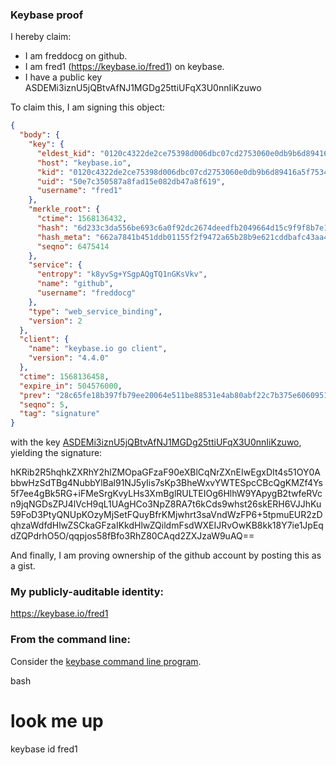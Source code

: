 ### Keybase proof

I hereby claim:

  * I am freddocg on github.
  * I am fred1 (https://keybase.io/fred1) on keybase.
  * I have a public key ASDEMi3iznU5jQBtvAfNJ1MGDg25ttiUFqX3U0nnIiKzuwo

To claim this, I am signing this object:

```json
{
  "body": {
    "key": {
      "eldest_kid": "0120c4322de2ce75398d006dbc07cd2753060e0db9b6d89416a5f75349e72222b3bb0a",
      "host": "keybase.io",
      "kid": "0120c4322de2ce75398d006dbc07cd2753060e0db9b6d89416a5f75349e72222b3bb0a",
      "uid": "50e7c350587a8fad15e082db47a8f619",
      "username": "fred1"
    },
    "merkle_root": {
      "ctime": 1568136432,
      "hash": "6d233c3da556be693c6a0f92dc2674deedfb2049664d15c9f9f8b7e18fc5347cb00dd0b93b80d145101e51bc3a6b6563fdd32f1054da923c01f953243b4f468c",
      "hash_meta": "662a7841b451ddb01155f2f9472a65b28b9e621cddbafc43aa4450768e211c40",
      "seqno": 6475414
    },
    "service": {
      "entropy": "k8yvSg+YSgpAQgTQ1nGKsVkv",
      "name": "github",
      "username": "freddocg"
    },
    "type": "web_service_binding",
    "version": 2
  },
  "client": {
    "name": "keybase.io go client",
    "version": "4.4.0"
  },
  "ctime": 1568136458,
  "expire_in": 504576000,
  "prev": "28c65fe18b397fb79ee20064e511be88531e4ab80abf22c7b375e606095150b4",
  "seqno": 5,
  "tag": "signature"
}
```

with the key [ASDEMi3iznU5jQBtvAfNJ1MGDg25ttiUFqX3U0nnIiKzuwo](https://keybase.io/fred1), yielding the signature:


hKRib2R5hqhkZXRhY2hlZMOpaGFzaF90eXBlCqNrZXnEIwEgxDIt4s51OY0AbbwHzSdTBg4NubbYlBal91NJ5yIis7sKp3BheWxvYWTESpcCBcQgKMZf4Ys5f7ee4gBk5RG+iFMeSrgKvyLHs3XmBglRULTEIOg6HlhW9YApygB2twfeRVcn9jqNGDsZPJ4lVcH9qL1UAgHCo3NpZ8RA7t6kCds9whst26skERH6VJJhKu59FoD3PtyQNUpKOzyMjSetFQuyBfrKMjwhrt3saVndWzFP6+5tpmuEUR2zDqhzaWdfdHlwZSCkaGFzaIKkdHlwZQildmFsdWXEIJRvOwKB8kk18Y7ie1JpEqdZQPdrhO5O/qqpjos58fBfo3RhZ80CAqd2ZXJzaW9uAQ==



And finally, I am proving ownership of the github account by posting this as a gist.

### My publicly-auditable identity:

https://keybase.io/fred1

### From the command line:

Consider the [keybase command line program](https://keybase.io/download).

bash
# look me up
keybase id fred1
